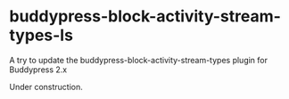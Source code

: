 buddypress-block-activity-stream-types-ls
=========================================

A try to update the buddypress-block-activity-stream-types plugin for Buddypress 2.x

Under construction. 


